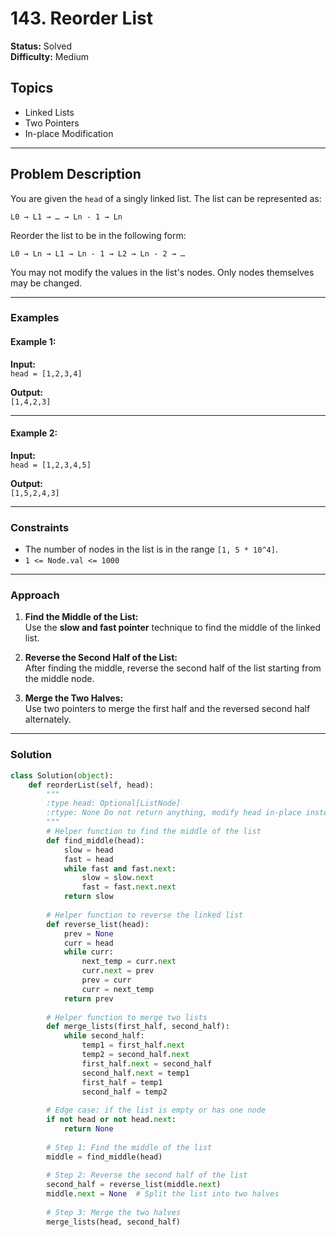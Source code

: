 # 143. Reorder List

**Status:** Solved  
**Difficulty:** Medium  

## Topics
- Linked Lists
- Two Pointers
- In-place Modification

---

## Problem Description

You are given the `head` of a singly linked list. The list can be represented as:

`L0 → L1 → … → Ln - 1 → Ln`

Reorder the list to be in the following form:

`L0 → Ln → L1 → Ln - 1 → L2 → Ln - 2 → …`

You may not modify the values in the list's nodes. Only nodes themselves may be changed.

---

### Examples

#### Example 1:

**Input:**  
`head = [1,2,3,4]`

**Output:**  
`[1,4,2,3]`

---

#### Example 2:

**Input:**  
`head = [1,2,3,4,5]`

**Output:**  
`[1,5,2,4,3]`

---

### Constraints

- The number of nodes in the list is in the range `[1, 5 * 10^4]`.
- `1 <= Node.val <= 1000`

---

### Approach

1. **Find the Middle of the List:**  
   Use the **slow and fast pointer** technique to find the middle of the linked list.
   
2. **Reverse the Second Half of the List:**  
   After finding the middle, reverse the second half of the list starting from the middle node.

3. **Merge the Two Halves:**  
   Use two pointers to merge the first half and the reversed second half alternately.

---

### Solution

```python
class Solution(object):
    def reorderList(self, head):
        """
        :type head: Optional[ListNode]
        :rtype: None Do not return anything, modify head in-place instead.
        """
        # Helper function to find the middle of the list
        def find_middle(head):
            slow = head
            fast = head
            while fast and fast.next:
                slow = slow.next
                fast = fast.next.next
            return slow
        
        # Helper function to reverse the linked list
        def reverse_list(head):
            prev = None
            curr = head
            while curr:
                next_temp = curr.next
                curr.next = prev
                prev = curr
                curr = next_temp
            return prev
        
        # Helper function to merge two lists
        def merge_lists(first_half, second_half):
            while second_half:
                temp1 = first_half.next
                temp2 = second_half.next
                first_half.next = second_half
                second_half.next = temp1
                first_half = temp1
                second_half = temp2
        
        # Edge case: if the list is empty or has one node
        if not head or not head.next:
            return None
        
        # Step 1: Find the middle of the list
        middle = find_middle(head)
        
        # Step 2: Reverse the second half of the list
        second_half = reverse_list(middle.next)
        middle.next = None  # Split the list into two halves
        
        # Step 3: Merge the two halves
        merge_lists(head, second_half)
